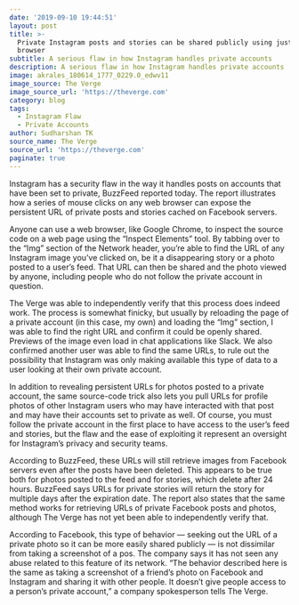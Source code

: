 ```yaml
---
date: '2019-09-10 19:44:51'
layout: post
title: >-
  Private Instagram posts and stories can be shared publicly using just a web
  browser
subtitle: A serious flaw in how Instagram handles private accounts
description: A serious flaw in how Instagram handles private accounts
image: akrales_180614_1777_0229.0_edwv11
image_source: The Verge
image_source_url: 'https://theverge.com'
category: blog
tags:
  - Instagram Flaw
  - Private Accounts
author: Sudharshan TK
source_name: The Verge
source_url: 'https://theverge.com'
paginate: true
---
```

Instagram has a security flaw in the way it handles posts on accounts that have been set to private, BuzzFeed reported today. The report illustrates how a series of mouse clicks on any web browser can expose the persistent URL of private posts and stories cached on Facebook servers.

Anyone can use a web browser, like Google Chrome, to inspect the source code on a web page using the “Inspect Elements” tool. By tabbing over to the “Img” section of the Network header, you’re able to find the URL of any Instagram image you’ve clicked on, be it a disappearing story or a photo posted to a user’s feed. That URL can then be shared and the photo viewed by anyone, including people who do not follow the private account in question.

The Verge was able to independently verify that this process does indeed work. The process is somewhat finicky, but usually by reloading the page of a private account (in this case, my own) and loading the “Img” section, I was able to find the right URL and confirm it could be openly shared. Previews of the image even load in chat applications like Slack. We also confirmed another user was able to find the same URLs, to rule out the possibility that Instagram was only making available this type of data to a user looking at their own private account.

In addition to revealing persistent URLs for photos posted to a private account, the same source-code trick also lets you pull URLs for profile photos of other Instagram users who may have interacted with that post and may have their accounts set to private as well. Of course, you must follow the private account in the first place to have access to the user’s feed and stories, but the flaw and the ease of exploiting it represent an oversight for Instagram’s privacy and security teams.

According to BuzzFeed, these URLs will still retrieve images from Facebook servers even after the posts have been deleted. This appears to be true both for photos posted to the feed and for stories, which delete after 24 hours. BuzzFeed says URLs for private stories will return the story for multiple days after the expiration date. The report also states that the same method works for retrieving URLs of private Facebook posts and photos, although The Verge has not yet been able to independently verify that.

According to Facebook, this type of behavior — seeking out the URL of a private photo so it can be more easily shared publicly — is not dissimilar from taking a screenshot of a pos. The company says it has not seen any abuse related to this feature of its network. “The behavior described here is the same as taking a screenshot of a friend’s photo on Facebook and Instagram and sharing it with other people. It doesn’t give people access to a person’s private account,” a company spokesperson tells The Verge.
